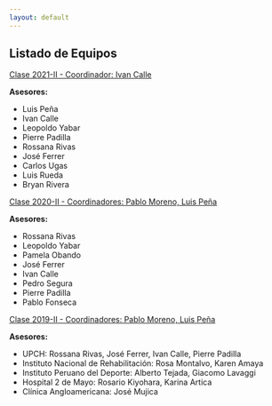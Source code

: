 ```yaml
---
layout: default
---
```

## Listado de Equipos

[Clase 2021-II - Coordinador: Ivan Calle](https://biodesign-project-1.github.io/equipos/2021_2.html)

**Asesores:**
* Luis Peña
* Ivan Calle
* Leopoldo Yabar
* Pierre Padilla
* Rossana Rivas
* José Ferrer
* Carlos Ugas
* Luis Rueda
* Bryan Rivera

[Clase 2020-II - Coordinadores: Pablo Moreno, Luis Peña](https://biodesign-project-1.github.io/equipos/2020_2.html)

**Asesores:**
* Rossana Rivas
* Leopoldo Yabar
* Pamela Obando
* José Ferrer
* Ivan Calle
* Pedro Segura
* Pierre Padilla
* Pablo Fonseca

[Clase 2019-II - Coordinadores: Pablo Moreno, Luis Peña](https://biodesign-project-1.github.io/equipos/2019_2.html) 
 
**Asesores:**
* UPCH: Rossana Rivas, José Ferrer, Ivan Calle, Pierre Padilla
* Instituto Nacional de Rehabilitación: Rosa Montalvo, Karen Amaya
* Instituto Peruano del Deporte: Alberto Tejada, Giacomo Lavaggi
* Hospital 2 de Mayo: Rosario Kiyohara, Karina Artica
* Clínica Angloamericana: José Mujica
